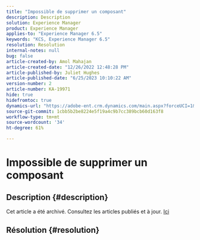 ```yaml
---
title: "Impossible de supprimer un composant"
description: Description
solution: Experience Manager
product: Experience Manager
applies-to: "Experience Manager 6.5"
keywords: "KCS, Experience Manager 6.5"
resolution: Resolution
internal-notes: null
bug: false
article-created-by: Amol Mahajan
article-created-date: "12/26/2022 12:48:28 PM"
article-published-by: Juliet Hughes
article-published-date: "6/25/2023 10:10:22 AM"
version-number: 2
article-number: KA-19971
hide: true
hidefromtoc: true
dynamics-url: "https://adobe-ent.crm.dynamics.com/main.aspx?forceUCI=1&pagetype=entityrecord&etn=knowledgearticle&id=b5176694-1b85-ed11-81ad-6045bd0067ea"
source-git-commit: 1cbb5b2be8224e5f19a4c9b7cc389bcb60d163f8
workflow-type: tm+mt
source-wordcount: '34'
ht-degree: 61%

---
```


# Impossible de supprimer un composant

## Description {#description}

Cet article a été archivé. Consultez les articles publiés et à jour. [Ici](https://experienceleague.adobe.com/search.html?lang=fr#sort=relevancy)

## Résolution {#resolution}

